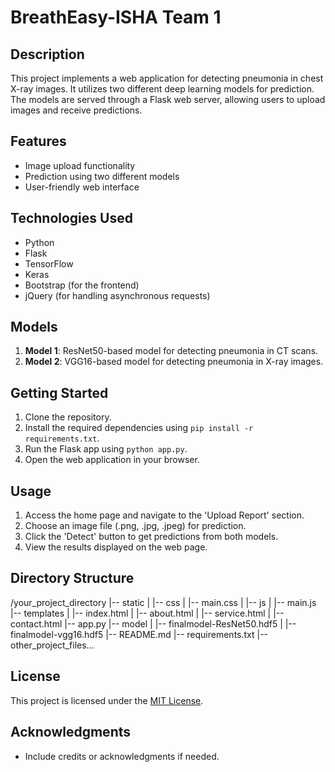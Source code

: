 # BreathEasy-ISHA Team 1

## Description

This project implements a web application for detecting pneumonia in chest X-ray images. It utilizes two different deep learning models for prediction. The models are served through a Flask web server, allowing users to upload images and receive predictions.

## Features

- Image upload functionality
- Prediction using two different models
- User-friendly web interface

## Technologies Used

- Python
- Flask
- TensorFlow
- Keras
- Bootstrap (for the frontend)
- jQuery (for handling asynchronous requests)

## Models

1. **Model 1**: ResNet50-based model for detecting pneumonia in CT scans.
2. **Model 2**: VGG16-based model for detecting pneumonia in X-ray images.

## Getting Started

1. Clone the repository.
2. Install the required dependencies using `pip install -r requirements.txt`.
3. Run the Flask app using `python app.py`.
4. Open the web application in your browser.

## Usage

1. Access the home page and navigate to the 'Upload Report' section.
2. Choose an image file (.png, .jpg, .jpeg) for prediction.
3. Click the 'Detect' button to get predictions from both models.
4. View the results displayed on the web page.

## Directory Structure
/your_project_directory
|-- static
| |-- css
| |-- main.css
| |-- js
| |-- main.js
|-- templates
| |-- index.html
| |-- about.html
| |-- service.html
| |-- contact.html
|-- app.py
|-- model
| |-- finalmodel-ResNet50.hdf5
| |-- finalmodel-vgg16.hdf5
|-- README.md
|-- requirements.txt
|-- other_project_files...


## License

This project is licensed under the [MIT License](LICENSE).

## Acknowledgments

- Include credits or acknowledgments if needed.


